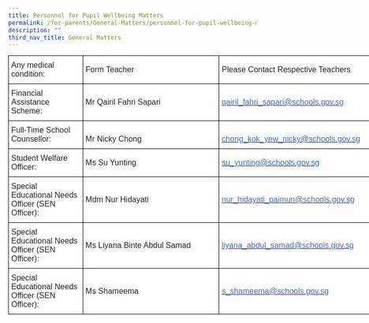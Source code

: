 ```yaml
---
title: Personnel for Pupil Wellbeing Matters
permalink: /for-parents/General-Matters/personnel-for-pupil-wellbeing-matters/
description: ""
third_nav_title: General Matters
---
```

<style type="text/css">
.tg  {border-collapse:collapse;border-spacing:0;margin:0px auto;}
.tg td{border-color:black;border-style:solid;border-width:1px;font-family:Arial, sans-serif;font-size:14px;
  overflow:hidden;padding:10px 5px;word-break:normal;}
.tg th{border-color:black;border-style:solid;border-width:1px;font-family:Arial, sans-serif;font-size:14px;
  font-weight:normal;overflow:hidden;padding:10px 5px;word-break:normal;}
.tg .tg-f6m5{background-color:#FFF;color:#4067AE;font-size:16px;text-align:left;vertical-align:middle}
.tg .tg-g6yu{background-color:#FFF;color:#222;font-size:16px;text-align:left;vertical-align:top}
.tg .tg-qtsq{background-color:#FFF;color:#222;font-size:16px;text-align:left;vertical-align:middle}
</style>
<table class="tg" style="undefined;table-layout: fixed; width: 787px">
<colgroup>
<col style="width: 151px">
<col style="width: 277px">
<col style="width: 359px">
</colgroup>
<tbody>
  <tr>
    <td class="tg-g6yu">Any medical condition: <br></td>
    <td class="tg-qtsq">  Form Teacher </td>
    <td class="tg-qtsq">Please Contact Respective Teachers </td>
  </tr>
  <tr>
    <td class="tg-g6yu">Financial Assistance Scheme: <br></td>
    <td class="tg-qtsq">Mr Qairil Fahri Sapari</td>
    <td class="tg-f6m5"><a href="mailto:qairil_fahri_sapari@schools.gov.sg"><span style="text-decoration:none;color:#4067AE">qairil_fahri_sapari@schools.gov.sg</span></a><br> </td>
  </tr>
  <tr>
    <td class="tg-g6yu">Full-Time School Counsellor: </td>
    <td class="tg-qtsq"> <br>Mr Nicky Chong<br></td>
    <td class="tg-qtsq"><br><a href="mailto:chong_kok_yew_nicky@schools.gov.sg"><span style="text-decoration:none;color:#4067AE">chong_kok_yew_nicky@schools.gov.sg</span></a></td>
  </tr>
  <tr>
    <td class="tg-g6yu">Student Welfare Officer:</td>
    <td class="tg-qtsq">Ms Su Yunting</td>
    <td class="tg-f6m5"><a href="mailto:su_yunting@schools.gov.sg"><span style="text-decoration:none;color:#4067AE">su_yunting@schools.gov.sg</span></a></td>
  </tr>
  <tr>
    <td class="tg-g6yu">Special Educational Needs Officer (SEN Officer):<br></td>
    <td class="tg-qtsq">Mdm Nur Hidayati</td>
    <td class="tg-qtsq"><a href="mailto:nur_hidayati_paimun@schools.gov.sg"><span style="text-decoration:none;color:#4067AE">nur_hidayati_paimun@schools.gov.sg</span></a></td>
  </tr>
  <tr>
    <td class="tg-g6yu">Special Educational Needs Officer (SEN Officer):</td>
    <td class="tg-qtsq">Ms Liyana Binte Abdul Samad</td>
    <td class="tg-f6m5"><a href="mailto:liyana_abdul_samad@schools.gov.sg"><span style="text-decoration:none;color:#4067AE">liyana_abdul_samad@schools.gov.sg</span></a> </td>
  </tr>
  <tr>
    <td class="tg-g6yu">Special Educational Needs Officer (SEN Officer):</td>
    <td class="tg-qtsq">Ms Shameema</td>
    <td class="tg-f6m5"><a href="mailto:s_shameema@schools.gov.sg"><span style="text-decoration:none;color:#4067AE">s_shameema@schools.gov.sg </span></a></td>
  </tr>
</tbody>
</table>